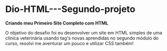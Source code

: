 # Dio-HTML---Segundo-projeto
**Criando meu Primeiro Site Completo com HTML**

O objetivo do desafio foi eu desenvolver um site em HTML simples de uma clínica veterinária usando tag's novas aprendidas no segundo módulo do curso, resolvi me aventurar um pouco e utilizar CSS também!
